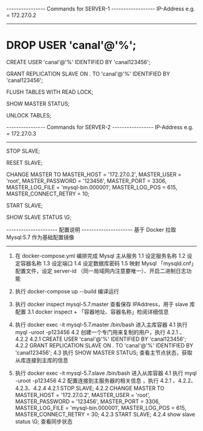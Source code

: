 ---------------- Commands for SERVER-1 ------------------
IP-Address e.g. = 172.27.0.2

---

# DROP USER 'canal'@'%';

CREATE USER 'canal'@'%' IDENTIFIED BY 'canal123456';

GRANT REPLICATION SLAVE ON _._ TO 'canal'@'%' IDENTIFIED BY 'canal123456';

FLUSH TABLES WITH READ LOCK;

SHOW MASTER STATUS;

UNLOCK TABLES;

---------------- Commands for SERVER-2 -----------------
IP-Address e.g. = 172.27.0.3

---

STOP SLAVE;

RESET SLAVE;

CHANGE MASTER TO
MASTER_HOST = '172.27.0.2',
MASTER_USER = 'root',
MASTER_PASSWORD = '123456',
MASTER_PORT = 3306,
MASTER_LOG_FILE = 'mysql-bin.000001',
MASTER_LOG_POS = 615,
MASTER_CONNECT_RETRY = 10;

START SLAVE;

SHOW SLAVE STATUS \G;

--------------------- 配置说明 ---------------------
基于 Docker 拉取 Mysql:5.7 作为基础配置镜像

---

1. 在 docker-compose.yml 编排完成 Mysql 主从服务
   1.1 设定服务名称
   1.2 设定容器名称
   1.3 设定端口
   1.4 设定数据库密码
   1.5 映射 Mysql 「mysqld.cnf」配置文件，设定 server-id （同一局域网内注意要唯一）、开启二进制日志功能

2. 执行 docker-compose up --build 编译运行

3. 执行 docker inspect mysql-5.7.master 查看保存 IPAddress，用于 slave 库 配置
   3.1 docker inspect + 「容器地址、容器名称」检阅详细信息

4. 执行 docker exec -it mysql-5.7.master /bin/bash 进入主库容器
   4.1 执行 myql -uroot -p123456
   4.2 创建一个专门用来复制的用户，执行 4.2.1 、4.2.2
   4.2.1 CREATE USER 'canal'@'%' IDENTIFIED BY 'canal123456';
   4.2.2 GRANT REPLICATION SLAVE ON _._ TO 'canal'@'%' IDENTIFIED BY 'canal123456';
   4.3 执行 SHOW MASTER STATUS; 查看主节点状态，获取从库连接到主库的信息

5. 执行 docker exec -it mysql-5.7.slave /bin/bash 进入从库容器
   4.1 执行 myql -uroot -p123456
   4.2 配置连接到主服务器的相关信息 ，执行 4.2.1 、4.2.2、4.2.3、4.2.4
   4.2.1 STOP SLAVE;
   4.2.2
   CHANGE MASTER TO
   MASTER_HOST = '172.27.0.2',
   MASTER_USER = 'root',
   MASTER_PASSWORD = '123456',
   MASTER_PORT = 3306,
   MASTER_LOG_FILE = 'mysql-bin.000001',
   MASTER_LOG_POS = 615,
   MASTER_CONNECT_RETRY = 30;
   4.2.3 START SLAVE;
   4.2.4 show slave status \G; 查看同步状态
